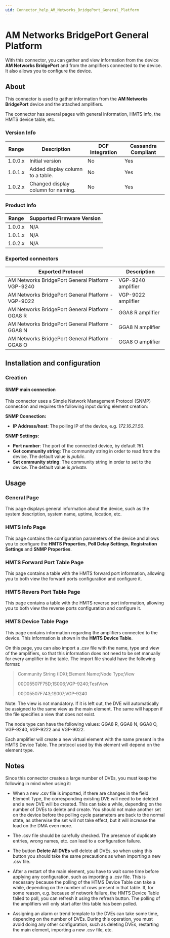 ```yaml
---
uid: Connector_help_AM_Networks_BridgePort_General_Platform
---
```


# AM Networks BridgePort General Platform

With this connector, you can gather and view information from the device **AM Networks BridgePort** and from the amplifiers connected to the device. It also allows you to configure the device.

## About

This connector is used to gather information from the **AM Networks BridgePort** device and the attached amplifiers.

The connector has several pages with general information, HMTS info, the HMTS device table, etc.

### Version Info

| **Range** | **Description**                   | **DCF Integration** | **Cassandra Compliant** |
|------------------|-----------------------------------|---------------------|-------------------------|
| 1.0.0.x          | Initial version                   | No                  | Yes                     |
| 1.0.1.x          | Added display column to a table.   | No                  | Yes                     |
| 1.0.2.x          | Changed display column for naming. | No                  | Yes                     |

### Product Info

| Range | Supported Firmware Version |
|------------------|-----------------------------|
| 1.0.0.x          | N/A                         |
| 1.0.1.x          | N/A                         |
| 1.0.2.x          | N/A                         |

### Exported connectors

| **Exported Protocol**                              | **Description**    |
|----------------------------------------------------|--------------------|
| AM Networks BridgePort General Platform - VGP-9240 | VGP-9240 amplifier |
| AM Networks BridgePort General Platform - VGP-9022 | VGP-9022 amplifier |
| AM Networks BridgePort General Platform - GGA8 R   | GGA8 R amplifier   |
| AM Networks BridgePort General Platform - GGA8 N   | GGA8 N amplifier   |
| AM Networks BridgePort General Platform - GGA8 O   | GGA8 O amplifier   |

## Installation and configuration

### Creation

#### SNMP main connection

This connector uses a Simple Network Management Protocol (SNMP) connection and requires the following input during element creation:

**SNMP Connection:**

- **IP Address/host**: The polling IP of the device, e.g. *172.16.21.50*.

**SNMP Settings:**

- **Port number**: The port of the connected device, by default *161*.
- **Get community string**: The community string in order to read from the device. The default value is *public*.
- **Set community string**: The community string in order to set to the device. The default value is *private*.

## Usage

### General Page

This page displays general information about the device, such as the system description, system name, uptime, location, etc.

### HMTS Info Page

This page contains the configuration parameters of the device and allows you to configure the **HMTS Properties**, **Poll Delay Settings**, **Registration Settings** and **SNMP Properties**.

### HMTS Forward Port Table Page

This page contains a table with the HMTS forward port information, allowing you to both view the forward ports configuration and configure it.

### HMTS Revers Port Table Page

This page contains a table with the HMTS reverse port information, allowing you to both view the reverse ports configuration and configure it.

### HMTS Device Table Page

This page contains information regarding the amplifiers connected to the device. This information is shown in the **HMTS Device Table**.

On this page, you can also import a .csv file with the name, type and view of the amplifiers, so that this information does not need to be set manually for every amplifier in the table. The import file should have the following format:

> Community String (IDX);Element Name;Node Type;View
>
> 00D05507F75D;1S006;VGP-9240;TestView
>
> 00D05507F743;1S007;VGP-9240

Note: The view is not mandatory. If it is left out, the DVE will automatically be assigned to the same view as the main element. The same will happen if the file specifies a view that does not exist.

The node type can have the following values: GGA8 R, GGA8 N, GGA8 O, VGP-9240, VGP-9222 and VGP-9022.

Each amplifier will create a new virtual element with the name present in the HMTS Device Table. The protocol used by this element will depend on the element type.

## Notes

Since this connector creates a large number of DVEs, you must keep the following in mind when using it:

- When a new .csv file is imported, if there are changes in the field Element Type, the corresponding existing DVE will need to be deleted and a new DVE will be created. This can take a while, depending on the number of DVEs to delete and create. You should not make another set on the device before the polling cycle parameters are back to the normal state, as otherwise the set will not take effect, but it will increase the load on the DMA even more.

- The .csv file should be carefully checked. The presence of duplicate entries, wrong names, etc. can lead to a configuration failure.

- The button **Delete All DVEs** will delete all DVEs, so when using this button you should take the same precautions as when importing a new .csv file.

- After a restart of the main element, you have to wait some time before applying any configuration, such as importing a .csv file. This is necessary because the polling of the HTMS Device Table can take a while, depending on the number of rows present in that table. If, for some reason, e.g. because of network failure, the HMTS Device Table failed to poll, you can refresh it using the refresh button. The polling of the amplifiers will only start after this table has been polled.

- Assigning an alarm or trend template to the DVEs can take some time, depending on the number of DVEs. During this operation, you must avoid doing any other configuration, such as deleting DVEs, restarting the main element, importing a new .csv file, etc.

